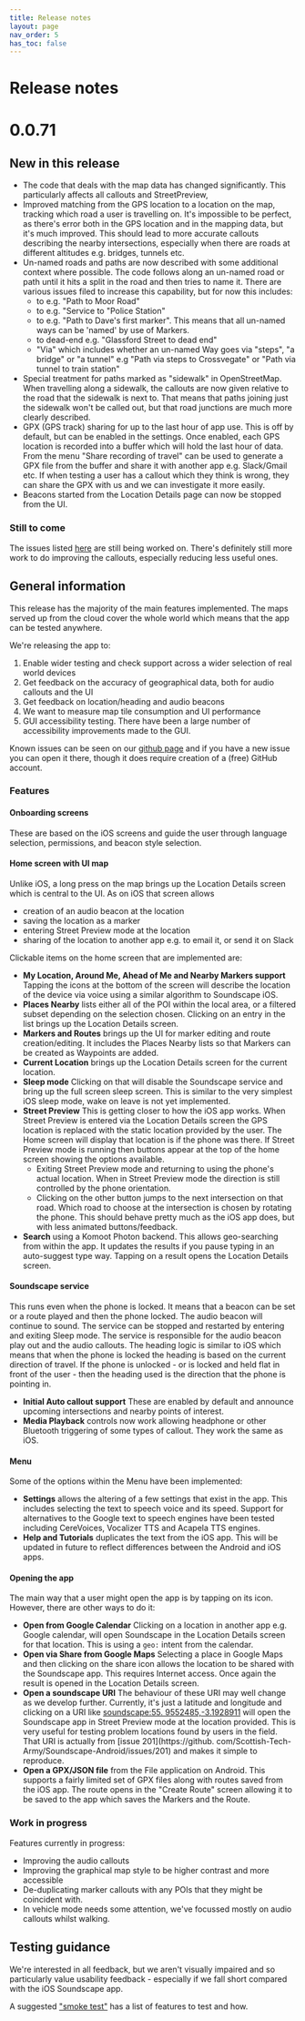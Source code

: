 ```yaml
---
title: Release notes
layout: page
nav_order: 5
has_toc: false
---
```


# Release notes

# 0.0.71
## New in this release
* The code that deals with the map data has changed significantly. This particularly affects all callouts and StreetPreview,
* Improved matching from the GPS location to a location on the map, tracking which road a user is travelling on. It's impossible to be perfect, as there's error both in the GPS location and in the mapping data, but it's much improved. This should lead to more accurate callouts describing the nearby intersections, especially when there are roads at different altitudes e.g. bridges, tunnels etc.
* Un-named roads and paths are now described with some additional context where possible. The code follows along an un-named road or path until it hits a split in the road and then tries to name it.  There are various issues filed to increase this capability, but for now this includes:
  * <Un-named Way> to <named Way> e.g. "Path to Moor Road"
  * <Un-named Way> to <POI> e.g. "Service to "Police Station"
  * <Un-named Way> to <Marker> e.g. "Path to Dave's first marker". This means that all un-named ways can be 'named' by use of Markers.
  * <Way> to dead-end e.g. "Glassford Street to dead end"
  * "Via" which includes whether an un-named Way goes via "steps", "a bridge" or "a tunnel" e.g "Path via steps to Crossvegate" or "Path via tunnel to train station"
* Special treatment for paths marked as "sidewalk" in OpenStreetMap. When travelling along a sidewalk, the callouts are now given relative to the road that the sidewalk is next to. That means that paths joining just the sidewalk won't be called out, but that road junctions are much more clearly described.
* GPX (GPS track) sharing for up to the last hour of app use. This is off by default, but can be enabled in the settings. Once enabled, each GPS location is recorded into a buffer which will hold the last hour of data. From the menu "Share recording of travel" can be used to generate a GPX file from the buffer and share it with another app e.g. Slack/Gmail etc. If when testing a user has a callout which they think is wrong, they can share the GPX with us and we can investigate it more easily.
* Beacons started from the Location Details page can now be stopped from the UI.

### Still to come
The issues listed [here](https://github.com/Scottish-Tech-Army/Soundscape-Android/issues) are still being worked on. There's definitely still more work to do improving the callouts, especially reducing less useful ones.

## General information
This release has the majority of the main features implemented. The maps served up from the cloud cover the whole world which means that the app can be tested anywhere.

We're releasing the app to:

1. Enable wider testing and check support across a wider selection of real world devices
2. Get feedback on the accuracy of geographical data, both for audio callouts and the UI
3. Get feedback on location/heading and audio beacons
4. We want to measure map tile consumption and UI performance
5. GUI accessibility testing. There have been a large number of accessibility improvements made to the GUI.

Known issues can be seen on our [github page](https://github.com/Scottish-Tech-Army/Soundscape-Android/issues) and if you have a new issue you can open it there, though it does require creation of a (free) GitHub account.

### Features
#### Onboarding screens
These are based on the iOS screens and guide the user through language selection, permissions, and beacon style selection.

#### Home screen with UI map
Unlike iOS, a long press on the map brings up the Location Details screen which is central to the UI. As on iOS that screen allows 
- creation of an audio beacon at the location
- saving the location as a marker
- entering Street Preview mode at the location
- sharing of the location to another app e.g. to email it, or send it on Slack

Clickable items on the home screen that are implemented are:

  * **My Location, Around Me, Ahead of Me and Nearby Markers support** Tapping the icons at the bottom of the screen will describe the location of the device via voice using a similar algorithm to Soundscape iOS. 
  * **Places Nearby** lists either all of the POI within the local area, or a filtered subset depending on the selection chosen. Clicking on an entry in the list brings up the Location Details screen.
  * **Markers and Routes** brings up the UI for marker editing and route creation/editing. It includes the Places Nearby lists so that Markers can be created as Waypoints are added.
  * **Current Location** brings up the Location Details screen for the current location.
  * **Sleep mode** Clicking on that will disable the Soundscape service and bring up the full screen sleep screen. This is similar to the very simplest iOS sleep mode, wake on leave is not yet implemented.
  * **Street Preview** This is getting closer to how the iOS app works. When Street Preview is entered via the Location Details screen the GPS location is replaced with the static location provided by the user. The Home screen will display that location is if the phone was there. If Street Preview mode is running then buttons appear at the top of the home screen showing the options available.
    * Exiting Street Preview mode and returning to using the phone's actual location. When in Street Preview mode the direction is still controlled by the phone orientation.
    * Clicking on the other button jumps to the next intersection on that road. Which road to choose at the intersection is 
      chosen by rotating the phone. This should behave pretty much as the iOS app does, but with less animated buttons/feedback.
  * **Search** using a Komoot Photon backend. This allows geo-searching from within the app. It updates the results if you pause typing in an auto-suggest type way. Tapping on a result opens the Location Details screen.

#### Soundscape service
This runs even when the phone is locked. It means that a beacon can be set or a route played and then the phone locked. The audio beacon will continue to sound. The service can be stopped and restarted by entering and exiting Sleep mode. The service is responsible for the audio beacon play out and the audio callouts. The heading logic is similar to iOS which means that when the phone is locked the heading is based on the current direction of travel. If the phone is unlocked - or is locked and held flat in front of the user - then the heading used is the direction that the phone is pointing in.

* **Initial Auto callout support** These are enabled by default and announce upcoming intersections and nearby points of interest.
* **Media Playback** controls now work allowing headphone or other Bluetooth triggering of some types of callout. They work the same as iOS.

#### Menu
Some of the options within the Menu have been implemented:
* **Settings** allows the altering of a few settings that exist in the app. This includes selecting the text to speech voice and its speed. Support for alternatives to the Google text to speech engines have been tested including CereVoices, Vocalizer TTS and Acapela TTS engines.
* **Help and Tutorials** duplicates the text from the iOS app. This will be updated in future to reflect differences between the Android and iOS apps.

#### Opening the app
The main way that a user might open the app is by tapping on its icon. However, there are other ways to do it:

*  **Open from Google Calendar** Clicking on a location in another app e.g. Google calendar, will open Soundscape in the Location Details screen for that location. This is using a `geo:` intent from the calendar.
*  **Open via Share from Google Maps** Selecting a place in Google Maps and then clicking on the share icon allows the location to be shared with the Soundscape app. This requires Internet access. Once again the result is opened in the Location Details screen.
*  **Open a soundscape URI** The behaviour of these URI may well change as we develop further. Currently, it's just a latitude and longitude and clicking on a URI like [soundscape:55.
   9552485,-3.1928911](soundscape:55.9552485,-3.1928911) will open the Soundscape app in Street Preview mode at the location provided. This is very useful for testing problem locations found by users in the field. That URI is actually from [issue 201](https://github.
   com/Scottish-Tech-Army/Soundscape-Android/issues/201) and makes it simple to  reproduce.
*  **Open a GPX/JSON file** from the File application on Android. This supports a fairly limited set of GPX files along with routes saved from the iOS app. The route opens in the "Create Route" screen allowing it to be saved to the app which saves the Markers and the Route.

### Work in progress
Features currently in progress:
 * Improving the audio callouts
 * Improving the graphical map style to be higher contrast and more accessible
 * De-duplicating marker callouts with any POIs that they might be coincident with.
 * In vehicle mode needs some attention, we've focussed mostly on audio callouts whilst walking.

## Testing guidance
We're interested in all feedback, but we aren't visually impaired and so particularly value usability feedback - especially if we fall short compared with the iOS Soundscape app.

A suggested ["smoke test"](smoke_test.md) has a list of features to test and how.
